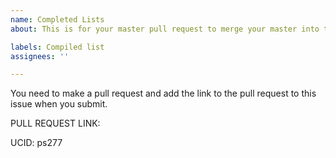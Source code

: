 ```yaml
---
name: Completed Lists
about: This is for your master pull request to merge your master into this repo.

labels: Compiled list
assignees: ''

---
```


You need to make a pull request and add the link to the pull request to this issue when you submit.  

PULL REQUEST LINK:

UCID: ps277
